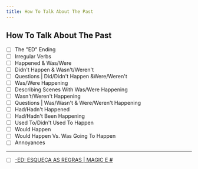 ```yaml
---
title: How To Talk About The Past
---
```


How To Talk About The Past
--------------------------

- [ ] The "ED" Ending
- [ ] Irregular Verbs
- [ ] Happened & Was/Were
- [ ] Didn't Happen & Wasn't/Weren't
- [ ] Questions | Did/Didn't Happen &Were/Weren't
- [ ] Was/Were Happening
- [ ] Describing Scenes With Was/Were Happening
- [ ] Wasn't/Weren't Happening
- [ ] Questions | Was/Wasn't & Were/Weren't Happening
- [ ] Had/Hadn't Happened
- [ ] Had/Hadn't Been Happening
- [ ] Used To/Didn't Used To Happen
- [ ] Would Happen
- [ ] Would Happen Vs. Was Going To Happen
- [ ] Annoyances

---

- [ ] [-ED: ESQUEÇA AS REGRAS | MAGIC E #](https://www.youtube.com/watch?v=C4GtEIBCXq4)

